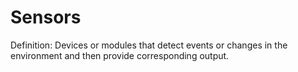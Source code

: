 # Sensors

Definition: Devices or modules that detect events or changes in the environment and then provide corresponding output.